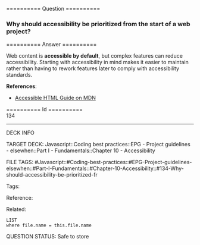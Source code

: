 ========== Question ==========  

### Why should accessibility be prioritized from the start of a web project?  

========== Answer ==========  

Web content is **accessible by default**, but complex features can reduce accessibility. Starting with accessibility in mind makes it easier to maintain rather than having to rework features later to comply with accessibility standards.

**References**:

-   [Accessible HTML Guide on MDN](https://developer.mozilla.org/en-US/docs/Learn/Accessibility/HTML)

========== Id ==========  
134

---

DECK INFO

TARGET DECK: Javascript::Coding best practices::EPG - Project guidelines - elsewhen::Part I - Fundamentals::Chapter 10 - Accessibility

FILE TAGS: #Javascript::#Coding-best-practices::#EPG-Project-guidelines-elsewhen::#Part-I-Fundamentals::#Chapter-10-Accessibility::#134-Why-should-accessibility-be-prioritized-fr

Tags:

Reference:

Related:

```dataview
LIST
where file.name = this.file.name
```

QUESTION STATUS: Safe to store

